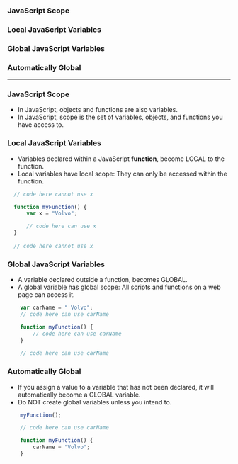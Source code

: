 ### JavaScript Scope
### Local JavaScript Variables
### Global JavaScript Variables
### Automatically Global

--------------------------------

### JavaScript Scope
  - In JavaScript, objects and functions are also variables.
  - In JavaScript, scope is the set of variables, objects, and functions you have access to.
### Local JavaScript Variables
  - Variables declared within a JavaScript **function**, become LOCAL to the function.
  - Local variables have local scope: They can only be accessed within the function.

```js
  // code here cannot use x

  function myFunction() {
      var x = "Volvo";

      // code here can use x
  }
  
  // code here cannot use x
```

### Global JavaScript Variables
  - A variable declared outside a function, becomes GLOBAL.
  - A global variable has global scope: All scripts and functions on a web page can access it. 

```js
    var carName = " Volvo";
    // code here can use carName

    function myFunction() {
        // code here can use carName 
    }
    
    // code here can use carName
```

### Automatically Global
  - If you assign a value to a variable that has not been declared, it will automatically become a GLOBAL variable.
  - Do NOT create global variables unless you intend to.

```js
    myFunction();

    // code here can use carName 

    function myFunction() {
        carName = "Volvo";
    }
```






